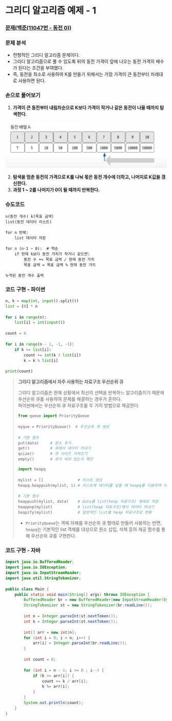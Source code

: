 # 그리디 알고리즘 예제 - 1

### [문제(백준(11047번 - 동전 0))](https://www.acmicpc.net/problem/11047)

### 문제 분석
- 전형적인 그리디 알고리즘 문제이다.
- 그리디 알고리즘으로 풀 수 있도록 뒤의 동전 가격이 앞에 나오는 동전 가격의 배수가 된다는 조건을 부여했다.
- 즉, 동전을 최소로 사용하여 K를 만들기 위해서는 가장 가격이 큰 동전부터 차례대로 사용하면 된다.

### 손으로 풀어보기
1. **가격이 큰 동전부터 내림차순으로 K보다 가격이 작거나 같은 동전이 나올 때까지 탐색한다.**

![img.png](image/img.png)

2. **탐색을 멈춘 동전의 가격으로 K를 나눠 몫은 동전 개수에 더하고, 나머지로 K값을 갱신한다.**
3. **과정 1 ~ 2를 나머지가 0이 될 때까지 반복한다.**

### 슈도코드
```text
n(동전 개수) k(목표 금액)
list(동전 데이터 리스트)

for n 반복:
    list 데이터 저장

for n (n-1 ~ 0):  # 역순
    if 현재 k보다 동전 가치가 작거나 같으면:
        동전 수 += 목표 금액 / 현재 동전 가치
        목표 금액 = 목표 금액 % 현재 동전 가치
        
누적된 동전 개수 출력
```

### 코드 구현 - 파이썬
```python
n, k = map(int, input().split())
list = [0] * n

for i in range(n):
    list[i] = int(input())

count = 0

for i in range(n - 1, -1, -1):
    if k >= list[i]:
        count += int(k / list[i])
        k = k % list[i]

print(count)
```

> **그리디 알고리즘에서 자주 사용하는 자료구조 우선순위 큐**
> 
> 그리디 알고리즘은 현재 상황에서 최선의 선택을 반복하느 알고리즘이기 때문에 우선순위 큐를 사용하여 문제를 해결하는 경우가 흔하다.<br>
> 파이썬에서는 우선순위 큐 자료구조를 두 가지 방법으로 제공한다.
> ```python
> from queue import PriorityQueue
> 
> myque = PriorityQueue()  # 우선순위 큐 생성
> 
> # 기본 함수
> put(data)     # 원소 추가
> get()         # 큐에서 데이터 꺼내기
> qsize()       # 큐 사이즈 가져오기
> empty()       # 큐가 비어 있는지 확인
> ```
> ```python
> import heapq
> 
> mylist = []               # 리스트 생성
> heapq.heappush(mylist, 1) # 리스트에 데이터를 넣을 때 heapq를 이용하여 저장
> 
> # 기본 함수
> heappush(mylist, data)    # data를 list(heap 자료구조) 형태로 저장
> heappop(mylist)           # list(heap 자료구조)에서 데이터 꺼내기
> heapify(mylist)           # 일반적인 list를 heap 자료구조로 변환 
> ```
> 
> - `PriorityQueue`는 객체 자체를 우선순위 큐 형태로 만들어 사용하는 반면, `heapq`는 기본적인 list 객체를 대상으로 원소 삽입, 삭제 등의 제공 함수를 통해
>   우선순위 큐를 구현한다.

### 코드 구현 - 자바
```java
import java.io.BufferedReader;
import java.io.IOException;
import java.io.InputStreamReader;
import java.util.StringTokenizer;

public class Main {
    public static void main(String[] args) throws IOException {
        BufferedReader br = new BufferedReader(new InputStreamReader(System.in));
        StringTokenizer st = new StringTokenizer(br.readLine());

        int n = Integer.parseInt(st.nextToken());
        int k = Integer.parseInt(st.nextToken());

        int[] arr = new int[n];
        for (int i = 0; i < n; i++) {
            arr[i] = Integer.parseInt(br.readLine());
        }

        int count = 0;

        for (int i = n - 1; i >= 0 ; i--) {
            if (k >= arr[i]) {
                count += k / arr[i];
                k %= arr[i];
            }
        }
        System.out.println(count);
    }
}

```